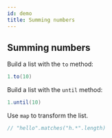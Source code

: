 ```yaml
---
id: demo
title: Summing numbers
---
```


## Summing numbers

Build a list with the `to` method:

```scala mdoc
1.to(10)
```

Build a list with the `until` method:

```scala mdoc
1.until(10)
```

Use `map` to transform the list.

```scala mdoc
// "hello".matches("h.*".length)
```

<!-- Learn more in [summing numbers](#suming-numbers) -->

